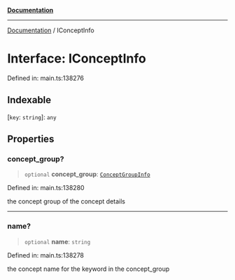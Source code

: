 [**Documentation**](../README.md)

***

[Documentation](../README.md) / IConceptInfo

# Interface: IConceptInfo

Defined in: main.ts:138276

## Indexable

\[`key`: `string`\]: `any`

## Properties

### concept\_group?

> `optional` **concept\_group**: [`ConceptGroupInfo`](../classes/ConceptGroupInfo.md)

Defined in: main.ts:138280

the concept group of the concept details

***

### name?

> `optional` **name**: `string`

Defined in: main.ts:138278

the concept name for the keyword in the concept_group
